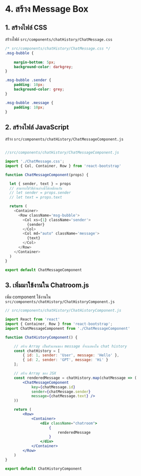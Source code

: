 
# 4. สร้าง Message Box 

## 1. สร้างไฟล์ CSS 

สร้างไฟล​์ `src/components/chatHistory/ChatMessage.css`

```css
/* src/components/chatHistory/ChatMessage.css */
.msg-bubble {
    
    margin-bottom: 5px;
    background-color: darkgrey;
} 

.msg-bubble .sender {
    padding: 10px;
    background-color: grey;
}

.msg-bubble .message {
    padding: 10px;
}
```

## 2. สร้างไฟล์ JavaScript

สร้าง `src/components/chatHistory/ChatMessageComponent.js`

```js

//src/components/chatHistory/ChatMessageComponent.js

import './ChatMessage.css';
import { Col, Container, Row } from 'react-bootstrap'

function ChatMessageComponent(props) {

  let { sender, text } = props
  // สามารถใช้วิธีด้านล่างนี้ได้เหมือนกัน
  // let sender = props.sender
  // let text = props.text

  return (
    <Container>
      <Row className='msg-bubble'>
        <Col xs={1} className='sender'>
          {sender}
        </Col>
        <Col md="auto" className='message'>
          {text}
        </Col>
      </Row>
    </Container>
  )
}

export default ChatMessageComponent
```

## 3. เพิ่มมาใช้งานใน Chatroom.js

เพิ่ม component ใช้งานใน `src/components/chatHistory/ChatHistoryComponent.js` 

```jsx
// src/components/chatHistory/ChatHistoryComponent.js

import React from 'react'
import { Container, Row } from 'react-bootstrap';
import ChatMessageComponent from './ChatMessageComponent'

function ChatHistoryComponent() {

    // สร้าง Array เป็นตัวแทนของ message ที่จะแสดงใน chat history 
    const chatHistory = [
        { id: 1, sender: 'User', message: 'Hello' },
        { id: 2, sender: 'GPT', message: 'Hi' }
    ];

    // สร่้าง Array ของ JSX 
    const renderedMessage = chatHistory.map(chatMessage => (
        <ChatMessageComponent
            key={chatMessage.id}
            sender={chatMessage.sender}
            message={chatMessage.text} />
    ))

    return (
        <Row>
            <Container>
                <div className="chatroom">
                    {
                        renderedMessage
                    }
                </div>
            </Container>
        </Row>
    )
}

export default ChatHistoryComponent
```